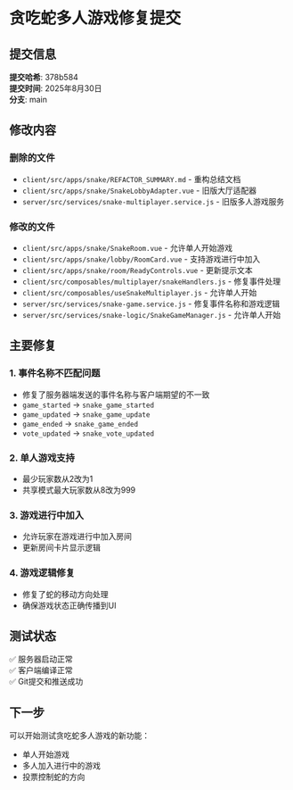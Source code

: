 # 贪吃蛇多人游戏修复提交

## 提交信息
**提交哈希**: 378b584  
**提交时间**: 2025年8月30日  
**分支**: main

## 修改内容

### 删除的文件
- `client/src/apps/snake/REFACTOR_SUMMARY.md` - 重构总结文档
- `client/src/apps/snake/SnakeLobbyAdapter.vue` - 旧版大厅适配器
- `server/src/services/snake-multiplayer.service.js` - 旧版多人游戏服务

### 修改的文件
- `client/src/apps/snake/SnakeRoom.vue` - 允许单人开始游戏
- `client/src/apps/snake/lobby/RoomCard.vue` - 支持游戏进行中加入
- `client/src/apps/snake/room/ReadyControls.vue` - 更新提示文本
- `client/src/composables/multiplayer/snakeHandlers.js` - 修复事件处理
- `client/src/composables/useSnakeMultiplayer.js` - 允许单人开始
- `server/src/services/snake-game.service.js` - 修复事件名称和游戏逻辑
- `server/src/services/snake-logic/SnakeGameManager.js` - 允许单人开始

## 主要修复

### 1. 事件名称不匹配问题
- 修复了服务器端发送的事件名称与客户端期望的不一致
- `game_started` → `snake_game_started`
- `game_updated` → `snake_game_update`
- `game_ended` → `snake_game_ended`
- `vote_updated` → `snake_vote_updated`

### 2. 单人游戏支持
- 最少玩家数从2改为1
- 共享模式最大玩家数从8改为999

### 3. 游戏进行中加入
- 允许玩家在游戏进行中加入房间
- 更新房间卡片显示逻辑

### 4. 游戏逻辑修复
- 修复了蛇的移动方向处理
- 确保游戏状态正确传播到UI

## 测试状态
✅ 服务器启动正常  
✅ 客户端编译正常  
✅ Git提交和推送成功

## 下一步
可以开始测试贪吃蛇多人游戏的新功能：
- 单人开始游戏
- 多人加入进行中的游戏
- 投票控制蛇的方向
